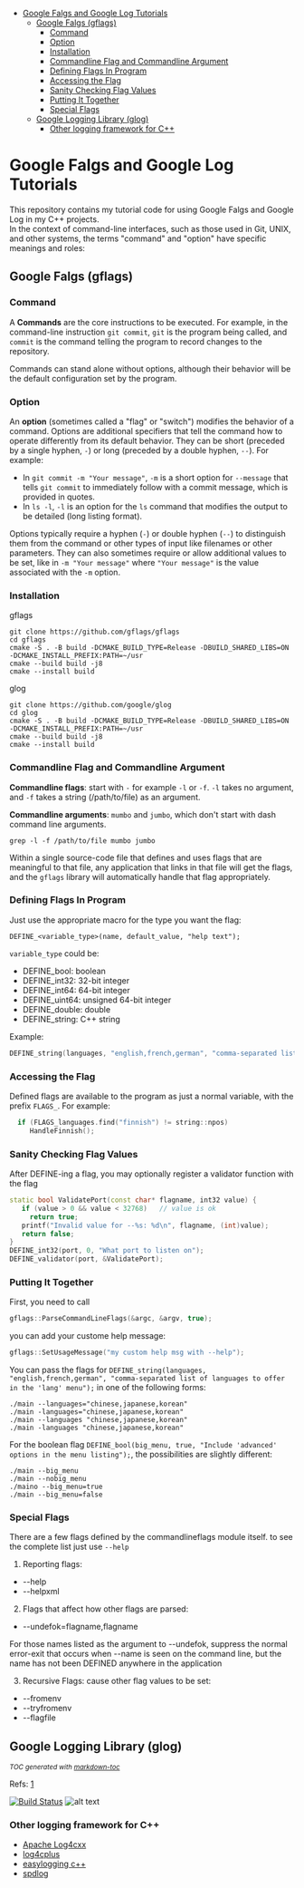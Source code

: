 - [Google Falgs and Google Log Tutorials](#google-falgs-and-google-log-tutorials)
  * [Google Falgs (gflags)](#google-falgs--gflags-)
    + [Command](#command)
    + [Option](#option)
    + [Installation](#installation)
    + [Commandline Flag and Commandline Argument](#commandline-flag-and-commandline-argument)
    + [Defining Flags In Program](#defining-flags-in-program)
    + [Accessing the Flag](#accessing-the-flag)
    + [Sanity Checking Flag Values](#sanity-checking-flag-values)
    + [Putting It Together](#putting-it-together)
    + [Special Flags](#special-flags)
  * [Google Logging Library (glog)](#google-logging-library--glog-)
    + [Other logging framework for C++](#other-logging-framework-for-c--)



# Google Falgs and Google Log Tutorials
This repository contains my tutorial code for using Google Falgs and Google Log in my C++ projects.  
In the context of command-line interfaces, such as those used in Git, UNIX, and other systems, the terms "command" and "option" have specific meanings and roles:

## Google Falgs (gflags)

### Command
A **Commands** are the core instructions to be executed. For example, in the command-line instruction `git commit`, `git` is the program being called, and `commit` is the command telling the program to record changes to the repository.

Commands can stand alone without options, although their behavior will be the default configuration set by the program.

### Option
An **option** (sometimes called a "flag" or "switch") modifies the behavior of a command. Options are additional specifiers that tell the command how to operate differently from its default behavior. They can be short (preceded by a single hyphen, `-`) or long (preceded by a double hyphen, `--`). For example:

- In `git commit -m "Your message"`, `-m` is a short option for `--message` that tells `git commit` to immediately follow with a commit message, which is provided in quotes.
- In `ls -l`, `-l` is an option for the `ls` command that modifies the output to be detailed (long listing format).

Options typically require a hyphen (`-`) or double hyphen (`--`) to distinguish them from the command or other types of input like filenames or other parameters. They can also sometimes require or allow additional values to be set, like in `-m "Your message"` where `"Your message"` is the value associated with the `-m` option.


### Installation

gflags
```
git clone https://github.com/gflags/gflags
cd gflags
cmake -S . -B build -DCMAKE_BUILD_TYPE=Release -DBUILD_SHARED_LIBS=ON -DCMAKE_INSTALL_PREFIX:PATH=~/usr 
cmake --build build -j8
cmake --install build 
```
glog

```
git clone https://github.com/google/glog
cd glog
cmake -S . -B build -DCMAKE_BUILD_TYPE=Release -DBUILD_SHARED_LIBS=ON -DCMAKE_INSTALL_PREFIX:PATH=~/usr 
cmake --build build -j8
cmake --install build 
```

### Commandline Flag and Commandline Argument

**Commandline flags**: start with `-` for example `-l` or `-f`.
`-l` takes no argument, and `-f` takes a string (/path/to/file) as an argument.


**Commandline arguments**: `mumbo` and `jumbo`, which don't start with dash command line arguments.

```
grep -l -f /path/to/file mumbo jumbo
```
 
Within a single source-code file that defines and uses flags that are meaningful to that file, any application that links in that file will get the flags, and the `gflags` library will automatically handle that flag appropriately.


### Defining Flags In Program
Just use the appropriate macro for the type you want the flag:

```
DEFINE_<variable_type>(name, default_value, "help text");
```
`variable_type` could be:

- DEFINE_bool: boolean
- DEFINE_int32: 32-bit integer
- DEFINE_int64: 64-bit integer
- DEFINE_uint64: unsigned 64-bit integer
- DEFINE_double: double
- DEFINE_string: C++ string

Example:

```cpp
DEFINE_string(languages, "english,french,german", "comma-separated list of languages to offer in the 'lang' menu");
```

### Accessing the Flag

Defined flags are available to the program as just a normal variable, with the prefix `FLAGS_`. For example:

```cpp
  if (FLAGS_languages.find("finnish") != string::npos)
     HandleFinnish();
```


### Sanity Checking Flag Values
After DEFINE-ing a flag, you may optionally register a validator function with the flag

```cpp
static bool ValidatePort(const char* flagname, int32 value) {
   if (value > 0 && value < 32768)   // value is ok
     return true;
   printf("Invalid value for --%s: %d\n", flagname, (int)value);
   return false;
}
DEFINE_int32(port, 0, "What port to listen on");
DEFINE_validator(port, &ValidatePort);
```
### Putting It Together
First, you need to call
```cpp
gflags::ParseCommandLineFlags(&argc, &argv, true);
```
you can add your custome help message:
```cpp
gflags::SetUsageMessage("my custom help msg with --help");
```

You can pass the flags for `DEFINE_string(languages, "english,french,german", "comma-separated list of languages to offer in the 'lang' menu");`
in one of the following forms:
```
./main --languages="chinese,japanese,korean"
./main -languages="chinese,japanese,korean"
./main --languages "chinese,japanese,korean"
./main -languages "chinese,japanese,korean"
```
For the boolean flag `DEFINE_bool(big_menu, true, "Include 'advanced' options in the menu listing");`, the possibilities are slightly different:
```
./main --big_menu
./main --nobig_menu
./maino --big_menu=true
./main --big_menu=false
```
### Special Flags

There are a few flags defined by the commandlineflags module itself. to see the complete list just use `--help`

1) Reporting flags:
- --help
- --helpxml

2) Flags that affect how other flags are parsed:
- --undefok=flagname,flagname

For those names listed as the argument to --undefok, suppress the normal error-exit that occurs when --name is seen on the command line, but the name has not been DEFINED anywhere in the application

3) Recursive Flags:
cause other flag values to be set: 
- --fromenv
- --tryfromenv
- --flagfile



## Google Logging Library (glog)

<small><i>TOC generated with <a href='http://ecotrust-canada.github.io/markdown-toc/'>markdown-toc</a></i></small>

Refs:  [1](https://gflags.github.io/gflags/)

[![Build Status](https://travis-ci.com/behnamasadi/gflag_glog_tutorials.svg?branch=master)](https://travis-ci.com/behnamasadi/gflag_glog_tutorials)
![alt text](https://img.shields.io/badge/license-BSD-blue.svg)

### Other logging framework for C++
- [Apache Log4cxx](https://logging.apache.org/log4cxx/latest_stable/)
- [log4cplus](https://github.com/log4cplus/log4cplus)
- [easylogging c++](https://github.com/abumq/easyloggingpp)
- [spdlog](https://github.com/gabime/spdlog)




